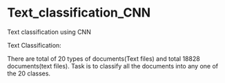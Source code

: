 # Text_classification_CNN
Text classification using CNN

Text Classification:

There are total of 20 types of documents(Text files) and total 18828 documents(text files).
Task is to classify all the documents into any one of the 20 classes.

